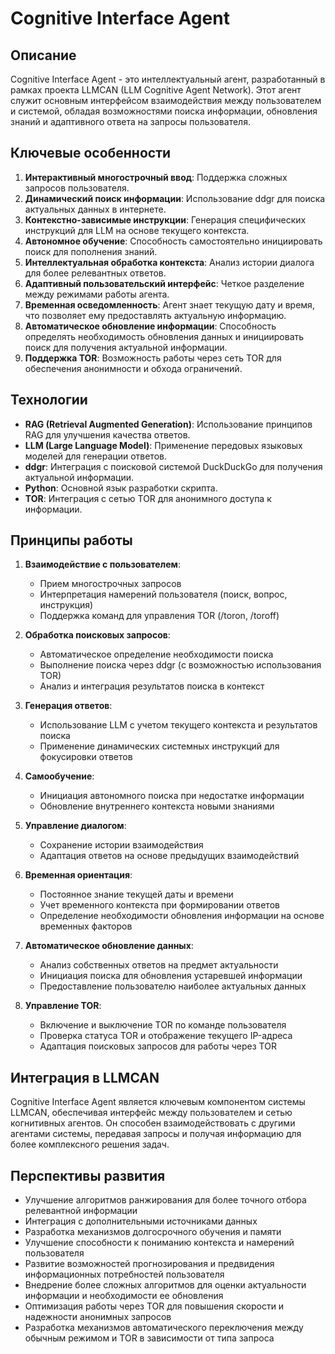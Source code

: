 # Cognitive Interface Agent

## Описание

Cognitive Interface Agent - это интеллектуальный агент, разработанный в рамках проекта LLMCAN (LLM Cognitive Agent Network). Этот агент служит основным интерфейсом взаимодействия между пользователем и системой, обладая возможностями поиска информации, обновления знаний и адаптивного ответа на запросы пользователя.

## Ключевые особенности

1. **Интерактивный многострочный ввод**: Поддержка сложных запросов пользователя.
2. **Динамический поиск информации**: Использование ddgr для поиска актуальных данных в интернете.
3. **Контекстно-зависимые инструкции**: Генерация специфических инструкций для LLM на основе текущего контекста.
4. **Автономное обучение**: Способность самостоятельно инициировать поиск для пополнения знаний.
5. **Интеллектуальная обработка контекста**: Анализ истории диалога для более релевантных ответов.
6. **Адаптивный пользовательский интерфейс**: Четкое разделение между режимами работы агента.
7. **Временная осведомленность**: Агент знает текущую дату и время, что позволяет ему предоставлять актуальную информацию.
8. **Автоматическое обновление информации**: Способность определять необходимость обновления данных и инициировать поиск для получения актуальной информации.
9. **Поддержка TOR**: Возможность работы через сеть TOR для обеспечения анонимности и обхода ограничений.

## Технологии

- **RAG (Retrieval Augmented Generation)**: Использование принципов RAG для улучшения качества ответов.
- **LLM (Large Language Model)**: Применение передовых языковых моделей для генерации ответов.
- **ddgr**: Интеграция с поисковой системой DuckDuckGo для получения актуальной информации.
- **Python**: Основной язык разработки скрипта.
- **TOR**: Интеграция с сетью TOR для анонимного доступа к информации.

## Принципы работы

1. **Взаимодействие с пользователем**:
   - Прием многострочных запросов
   - Интерпретация намерений пользователя (поиск, вопрос, инструкция)
   - Поддержка команд для управления TOR (/toron, /toroff)

2. **Обработка поисковых запросов**:
   - Автоматическое определение необходимости поиска
   - Выполнение поиска через ddgr (с возможностью использования TOR)
   - Анализ и интеграция результатов поиска в контекст

3. **Генерация ответов**:
   - Использование LLM с учетом текущего контекста и результатов поиска
   - Применение динамических системных инструкций для фокусировки ответов

4. **Самообучение**:
   - Инициация автономного поиска при недостатке информации
   - Обновление внутреннего контекста новыми знаниями

5. **Управление диалогом**:
   - Сохранение истории взаимодействия
   - Адаптация ответов на основе предыдущих взаимодействий

6. **Временная ориентация**:
   - Постоянное знание текущей даты и времени
   - Учет временного контекста при формировании ответов
   - Определение необходимости обновления информации на основе временных факторов

7. **Автоматическое обновление данных**:
   - Анализ собственных ответов на предмет актуальности
   - Инициация поиска для обновления устаревшей информации
   - Предоставление пользователю наиболее актуальных данных

8. **Управление TOR**:
   - Включение и выключение TOR по команде пользователя
   - Проверка статуса TOR и отображение текущего IP-адреса
   - Адаптация поисковых запросов для работы через TOR

## Интеграция в LLMCAN

Cognitive Interface Agent является ключевым компонентом системы LLMCAN, обеспечивая интерфейс между пользователем и сетью когнитивных агентов. Он способен взаимодействовать с другими агентами системы, передавая запросы и получая информацию для более комплексного решения задач.

## Перспективы развития

- Улучшение алгоритмов ранжирования для более точного отбора релевантной информации
- Интеграция с дополнительными источниками данных
- Разработка механизмов долгосрочного обучения и памяти
- Улучшение способности к пониманию контекста и намерений пользователя
- Развитие возможностей прогнозирования и предвидения информационных потребностей пользователя
- Внедрение более сложных алгоритмов для оценки актуальности информации и необходимости ее обновления
- Оптимизация работы через TOR для повышения скорости и надежности анонимных запросов
- Разработка механизмов автоматического переключения между обычным режимом и TOR в зависимости от типа запроса
